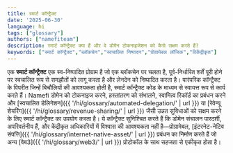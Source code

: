 ```yaml
---
title: स्मार्ट कॉन्ट्रैक्ट
date: '2025-06-30'
language: hi
tags: ["glossary"]
authors: ["namefiteam"]
description: स्मार्ट कॉन्ट्रैक्ट क्या हैं और वे डोमेन टोकनाइजेशन को कैसे सक्षम करते हैं?
keywords: ["स्मार्ट कॉन्ट्रैक्ट","ब्लॉकचेन","स्वचालित निष्पादन","प्रोग्रामेबल लॉजिक","विकेंद्रीकृत"]
---
```



एक **स्मार्ट कॉन्ट्रैक्ट** एक स्व-निष्पादित प्रोग्राम है जो एक ब्लॉकचेन पर चलता है, पूर्व-निर्धारित शर्तें पूरी होने पर स्वचालित रूप से समझौतों को लागू करता है और लेनदेन को निष्पादित करता है। पारंपरिक कॉन्ट्रैक्ट के विपरीत जिन्हें बिचौलियों की आवश्यकता होती है, स्मार्ट कॉन्ट्रैक्ट कोड के माध्यम से स्वायत्त रूप से कार्य करते हैं। Namefi डोमेन को टोकनाइज करने, हस्तांतरण को संभालने, स्वामित्व रिकॉर्ड का प्रबंधन करने और [स्वचालित डेलिगेशन]({{ '/hi/glossary/automated-delegation/' | url }}) या [रेवेन्यू शेयरिंग]({{ '/hi/glossary/revenue-sharing/' | url }}) जैसी उन्नत सुविधाओं को सक्षम करने के लिए स्मार्ट कॉन्ट्रैक्ट का उपयोग करता है। ये कॉन्ट्रैक्ट सुनिश्चित करते हैं कि डोमेन संचालन पारदर्शी, अपरिवर्तनीय हैं, और केंद्रीकृत अधिकारियों में विश्वास की आवश्यकता नहीं है—प्रोग्रामेबल, [इंटरनेट-नेटिव संपत्ति]({{ '/hi/glossary/internet-native-asset/' | url }}) प्रबंधन का निर्माण करते हैं जो अन्य [वेब3]({{ '/hi/glossary/web3/' | url }}) प्रोटोकॉल के साथ सहजता से एकीकृत होता है।